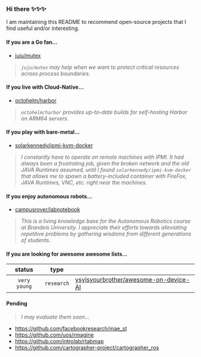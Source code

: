 ### Hi there ✨✨✨

I am maintaining this README to recommend open-source projects that I find useful and/or interesting.

#### If you are a Go fan...

- [juju/mutex](https://github.com/juju/mutex)

> _`juju/mutex` may help when we want to protect critical resources across process boundaries._

#### If you live with Cloud-Native...

- [octohelm/harbor](https://github.com/octohelm/harbor)

> _`octohelm/harbor` provides up-to-date builds for self-hosting Harbor on ARM64 servers._

#### If you play with bare-metal...

- [solarkennedy/ipmi-kvm-docker](https://github.com/solarkennedy/ipmi-kvm-docker)

> _I constantly have to operate on remote machines with IPMI. It had always been a frustrating job, given the broken network and the old JAVA Runtimes assumed, until I found `solarkennedy/ipmi-kvm-docker` that allows me to spawn a battery-included container with FireFox, JAVA Runtimes, VNC, etc. right near the machines._

#### If you enjoy autonomous robots...

- [campusrover/labnotebook](https://github.com/campusrover/labnotebook)

> _This is a living knowledge base for the Autonomous Robotics course at Brandeis University. I appreciate their efforts towards alleviating repetitive problems by gathering wisdoms from different generations of students._

#### If you are looking for awesome awesome lists...

| status       | type       | |
|:------------:|:----------:|-|
| `very young` | `research` | [ysyisyourbrother/awesome-on-device-AI](https://github.com/ysyisyourbrother/awesome-on-device-AI) |

#### Pending

> _I may evaluate them soon..._

- https://github.com/facebookresearch/mae_st
- https://github.com/uos/rmagine
- https://github.com/introlab/rtabmap
- https://github.com/cartographer-project/cartographer_ros
